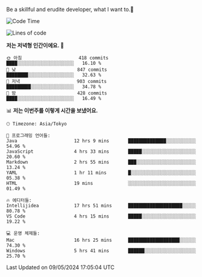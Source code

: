 Be a skillful and erudite developer, what I want to.👶

<!--START_SECTION:waka-->
![Code Time](http://img.shields.io/badge/Code%20Time-786%20hrs%203%20mins-blue)

![Lines of code](https://img.shields.io/badge/%EC%A0%80%EB%8A%94%20%EC%97%AC%ED%83%9C%EA%B9%8C%EC%A7%80%20-1.7%20million%20%EC%A4%84%EC%9D%98%20%EC%BD%94%EB%93%9C%EB%A5%BC%20%EC%9E%91%EC%84%B1%ED%96%88%EC%96%B4%EC%9A%94.-blue)

**저는 저녁형 인간이에요. 🦉** 

```text
🌞 아침                     418 commits         ████░░░░░░░░░░░░░░░░░░░░░   16.10 % 
🌆 낮　                     847 commits         ████████░░░░░░░░░░░░░░░░░   32.63 % 
🌃 저녁                     903 commits         █████████░░░░░░░░░░░░░░░░   34.78 % 
🌙 밤　                     428 commits         ████░░░░░░░░░░░░░░░░░░░░░   16.49 % 
```


📊 **저는 이번주를 이렇게 시간을 보냈어요.** 

```text
🕑︎ Timezone: Asia/Tokyo

💬 프로그래밍 언어들: 
Java                     12 hrs 9 mins       ██████████████░░░░░░░░░░░   54.96 % 
JavaScript               4 hrs 33 mins       █████░░░░░░░░░░░░░░░░░░░░   20.60 % 
Markdown                 2 hrs 55 mins       ███░░░░░░░░░░░░░░░░░░░░░░   13.24 % 
YAML                     1 hr 11 mins        █░░░░░░░░░░░░░░░░░░░░░░░░   05.38 % 
HTML                     19 mins             ░░░░░░░░░░░░░░░░░░░░░░░░░   01.49 % 

🔥 에디터들: 
Intellijidea             17 hrs 51 mins      ████████████████████░░░░░   80.78 % 
VS Code                  4 hrs 15 mins       █████░░░░░░░░░░░░░░░░░░░░   19.22 % 

💻 운영 체제들: 
Mac                      16 hrs 25 mins      ███████████████████░░░░░░   74.30 % 
Windows                  5 hrs 41 mins       ██████░░░░░░░░░░░░░░░░░░░   25.70 % 
```


 Last Updated on 09/05/2024 17:05:04 UTC
<!--END_SECTION:waka-->
